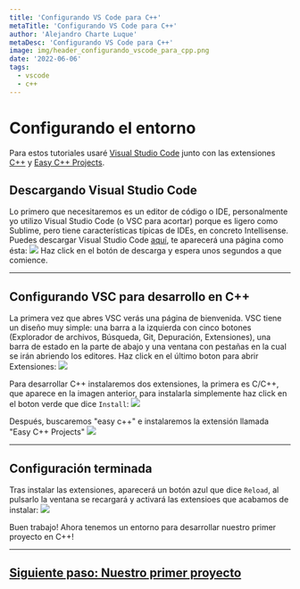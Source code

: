 ```yaml
---
title: 'Configurando VS Code para C++'
metaTitle: 'Configurando VS Code para C++'
author: 'Alejandro Charte Luque'
metaDesc: 'Configurando VS Code para C++'
image: img/header_configurando_vscode_para_cpp.png
date: '2022-06-06'
tags:
  - vscode
  - c++
---
```


# Configurando el entorno

Para estos tutoriales usaré [Visual Studio Code](https://code.visualstudio.com/) junto con las extensiones  [C++](https://marketplace.visualstudio.com/items?itemName=ms-vscode.cpptools) y [Easy C++ Projects](https://marketplace.visualstudio.com/items?itemName=ACharLuk.easy-cpp-projects).


## Descargando Visual Studio Code

Lo primero que necesitaremos es un editor de código o IDE, personalmente yo utilizo Visual Studio Code (o VSC para acortar) porque es ligero como Sublime, pero tiene características típicas de IDEs, en concreto Intellisense. Puedes descargar Visual Studio Code [aquí](https://code.visualstudio.com/), te aparecerá una página como ésta:
![](https://raw.githubusercontent.com/acharluk/UsefulStuff/master/programming/C%2B%2B/images/1/1_vscode_website.png)
Haz click en el botón de descarga y espera unos segundos a que comience.

---

## Configurando VSC para desarrollo en C++

La primera vez que abres VSC verás una página de bienvenida. VSC tiene un diseño muy simple: una barra a la izquierda con cinco botones (Explorador de archivos, Búsqueda, Git, Depuración, Extensiones), una barra de estado en la parte de abajo y una ventana con pestañas en la cual se irán abriendo los editores. Haz click en el último boton para abrir Extensiones:
![](https://raw.githubusercontent.com/acharluk/UsefulStuff/master/programming/C%2B%2B/images/1/2_searching_extensions.png)

Para desarrollar C++ instalaremos dos extensiones, la primera es C/C++, que aparece en la imagen anterior, para instalarla simplemente haz click en el boton verde que dice `Install`:
![](https://raw.githubusercontent.com/acharluk/UsefulStuff/master/programming/C%2B%2B/images/1/3_cpp_extension_install.png)

Después, buscaremos "easy c++" e instalaremos la extensión llamada "Easy C++ Projects"
![](https://raw.githubusercontent.com/acharluk/UsefulStuff/master/programming/C%2B%2B/images/1/4_easy_cpp_extension_install.png)

---

## Configuración terminada

Tras instalar las extensiones, aparecerá un botón azul que dice `Reload`, al pulsarlo la ventana se recargará y activará las extensioes que acabamos de instalar:
![](https://raw.githubusercontent.com/acharluk/UsefulStuff/master/programming/C%2B%2B/images/1/5_extensions_installed.png)

Buen trabajo! Ahora tenemos un entorno para desarrollar nuestro primer proyecto en C++!

---

## [Siguiente paso: Nuestro primer proyecto](/programming/C++/spanish/2_comenzando.md)